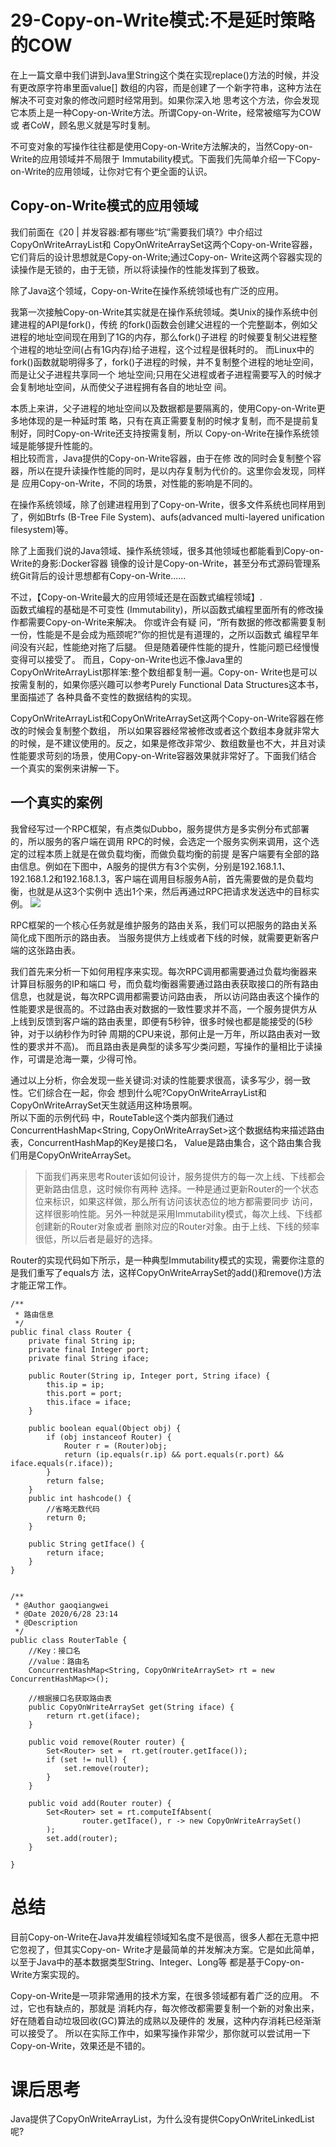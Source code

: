 # 29-Copy-on-Write模式:不是延时策略的COW

在上一篇文章中我们讲到Java里String这个类在实现replace()方法的时候，并没有更改原字符串里面value[] 数组的内容，而是创建了一个新字符串，这种方法在解决不可变对象的修改问题时经常用到。如果你深入地 思考这个方法，你会发现它本质上是一种Copy-on-Write方法。所谓Copy-on-Write，经常被缩写为COW或 者CoW，顾名思义就是写时复制。

不可变对象的写操作往往都是使用Copy-on-Write方法解决的，当然Copy-on-Write的应用领域并不局限于 Immutability模式。下面我们先简单介绍一下Copy-on-Write的应用领域，让你对它有个更全面的认识。

## Copy-on-Write模式的应用领域

我们前面在《20 | 并发容器:都有哪些“坑”需要我们填?》中介绍过CopyOnWriteArrayList和 CopyOnWriteArraySet这两个Copy-on-Write容器，它们背后的设计思想就是Copy-on-Write;通过Copy-on- Write这两个容器实现的读操作是无锁的，由于无锁，所以将读操作的性能发挥到了极致。

除了Java这个领域，Copy-on-Write在操作系统领域也有广泛的应用。

我第一次接触Copy-on-Write其实就是在操作系统领域。类Unix的操作系统中创建进程的API是fork()，传统 的fork()函数会创建父进程的一个完整副本，例如父进程的地址空间现在用到了1G的内存，那么fork()子进程 的时候要复制父进程整个进程的地址空间(占有1G内存)给子进程，这个过程是很耗时的。
而Linux中的 fork()函数就聪明得多了，fork()子进程的时候，并不复制整个进程的地址空间，而是让父子进程共享同一个 地址空间;只用在父进程或者子进程需要写入的时候才会复制地址空间，从而使父子进程拥有各自的地址空 间。

本质上来讲，父子进程的地址空间以及数据都是要隔离的，使用Copy-on-Write更多地体现的是一种延时策 略，只有在真正需要复制的时候才复制，而不是提前复制好，同时Copy-on-Write还支持按需复制，所以 Copy-on-Write在操作系统领域是能够提升性能的。        
相比较而言，Java提供的Copy-on-Write容器，由于在修 改的同时会复制整个容器，所以在提升读操作性能的同时，是以内存复制为代价的。这里你会发现，同样是 应用Copy-on-Write，不同的场景，对性能的影响是不同的。

在操作系统领域，除了创建进程用到了Copy-on-Write，很多文件系统也同样用到了，例如Btrfs (B-Tree File System)、aufs(advanced multi-layered unification filesystem)等。

除了上面我们说的Java领域、操作系统领域，很多其他领域也都能看到Copy-on-Write的身影:Docker容器 镜像的设计是Copy-on-Write，甚至分布式源码管理系统Git背后的设计思想都有Copy-on-Write......

不过，【Copy-on-Write最大的应用领域还是在函数式编程领域】.       
函数式编程的基础是不可变性 (Immutability)，所以函数式编程里面所有的修改操作都需要Copy-on-Write来解决。
你或许会有疑 问，“所有数据的修改都需要复制一份，性能是不是会成为瓶颈呢?”你的担忧是有道理的，之所以函数式 编程早年间没有兴起，性能绝对拖了后腿。
但是随着硬件性能的提升，性能问题已经慢慢变得可以接受了。 而且，Copy-on-Write也远不像Java里的CopyOnWriteArrayList那样笨:整个数组都复制一遍。Copy-on- Write也是可以按需复制的，如果你感兴趣可以参考Purely Functional Data Structures这本书，里面描述了 各种具备不变性的数据结构的实现。


CopyOnWriteArrayList和CopyOnWriteArraySet这两个Copy-on-Write容器在修改的时候会复制整个数组， 所以如果容器经常被修改或者这个数组本身就非常大的时候，是不建议使用的。反之，如果是修改非常少、数组数量也不大，并且对读性能要求苛刻的场景，使用Copy-on-Write容器效果就非常好了。下面我们结合 一个真实的案例来讲解一下。

## 一个真实的案例

我曾经写过一个RPC框架，有点类似Dubbo，服务提供方是多实例分布式部署的，所以服务的客户端在调用 RPC的时候，会选定一个服务实例来调用，这个选定的过程本质上就是在做负载均衡，而做负载均衡的前提 是客户端要有全部的路由信息。例如在下图中，A服务的提供方有3个实例，分别是192.168.1.1、 192.168.1.2和192.168.1.3，客户端在调用目标服务A前，首先需要做的是负载均衡，也就是从这3个实例中 选出1个来，然后再通过RPC把请求发送选中的目标实例。
![](60-RPC路由关系图.png)

RPC框架的一个核心任务就是维护服务的路由关系，我们可以把服务的路由关系简化成下图所示的路由表。 当服务提供方上线或者下线的时候，就需要更新客户端的这张路由表。

我们首先来分析一下如何用程序来实现。每次RPC调用都需要通过负载均衡器来计算目标服务的IP和端口 号，而负载均衡器需要通过路由表获取接口的所有路由信息，也就是说，每次RPC调用都需要访问路由表， 所以访问路由表这个操作的性能要求是很高的。不过路由表对数据的一致性要求并不高，一个服务提供方从 上线到反馈到客户端的路由表里，即便有5秒钟，很多时候也都是能接受的(5秒钟，对于以纳秒作为时钟 周期的CPU来说，那何止是一万年，所以路由表对一致性的要求并不高)。
而且路由表是典型的读多写少类问题，写操作的量相比于读操作，可谓是沧海一粟，少得可怜。


通过以上分析，你会发现一些关键词:对读的性能要求很高，读多写少，弱一致性。它们综合在一起，你会 想到什么呢?CopyOnWriteArrayList和CopyOnWriteArraySet天生就适用这种场景啊。       
所以下面的示例代码 中，RouteTable这个类内部我们通过ConcurrentHashMap<String, CopyOnWriteArraySet<Router>>这个数据结构来描述路由表，ConcurrentHashMap的Key是接口名， Value是路由集合，这个路由集合我们用是CopyOnWriteArraySet。

> 下面我们再来思考Router该如何设计，服务提供方的每一次上线、下线都会更新路由信息，这时候你有两种 选择。一种是通过更新Router的一个状态位来标识，如果这样做，那么所有访问该状态位的地方都需要同步 访问，这样很影响性能。另外一种就是采用Immutability模式，每次上线、下线都创建新的Router对象或者 删除对应的Router对象。由于上线、下线的频率很低，所以后者是最好的选择。

Router的实现代码如下所示，是一种典型Immutability模式的实现，需要你注意的是我们重写了equals方 法，这样CopyOnWriteArraySet的add()和remove()方法才能正常工作。

```text
/**
 * 路由信息
 */
public final class Router {
    private final String ip;
    private final Integer port;
    private final String iface;

    public Router(String ip, Integer port, String iface) {
        this.ip = ip;
        this.port = port;
        this.iface = iface;
    }

    public boolean equal(Object obj) {
        if (obj instanceof Router) {
            Router r = (Router)obj;
            return (ip.equals(r.ip) && port.equals(r.port) && iface.equals(r.iface));
        }
        return false;
    }
    public int hashcode() {
        //省略无数代码
        return 0;
    }

    public String getIface() {
        return iface;
    }
}


/**
 * @Author gaoqiangwei
 * @Date 2020/6/28 23:14
 * @Description
 */
public class RouterTable {
    //Key：接口名
    //value：路由名
    ConcurrentHashMap<String, CopyOnWriteArraySet> rt = new ConcurrentHashMap<>();

    //根据接口名获取路由表
    public CopyOnWriteArraySet get(String iface) {
        return rt.get(iface);
    }

    public void remove(Router router) {
        Set<Router> set =  rt.get(router.getIface());
        if (set != null) {
            set.remove(router);
        }
    }

    public void add(Router router) {
        Set<Router> set = rt.computeIfAbsent(
                router.getIface(), r -> new CopyOnWriteArraySet()
        );
        set.add(router);
    }

}
```

# 总结
目前Copy-on-Write在Java并发编程领域知名度不是很高，很多人都在无意中把它忽视了，但其实Copy-on- Write才是最简单的并发解决方案。它是如此简单，以至于Java中的基本数据类型String、Integer、Long等 都是基于Copy-on-Write方案实现的。

Copy-on-Write是一项非常通用的技术方案，在很多领域都有着广泛的应用。
不过，它也有缺点的，那就是 消耗内存，每次修改都需要复制一个新的对象出来，好在随着自动垃圾回收(GC)算法的成熟以及硬件的 发展，这种内存消耗已经渐渐可以接受了。
所以在实际工作中，如果写操作非常少，那你就可以尝试用一下 Copy-on-Write，效果还是不错的。

# 课后思考
Java提供了CopyOnWriteArrayList，为什么没有提供CopyOnWriteLinkedList呢?




































